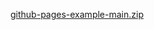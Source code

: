 [github-pages-example-main.zip](https://github.com/arje212/arje212.github.io/files/9622115/github-pages-example-main.zip)

